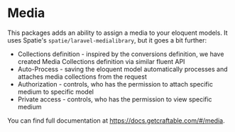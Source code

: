 # Media

This packages adds an ability to assign a media to your eloquent models. It uses Spatie's `spatie/laravel-medialibrary`, but it goes a bit further:
- Collections definition - inspired by the conversions definition, we have created Media Collections definition via similar fluent API
- Auto-Process - saving the eloquent model automatically processes and attaches media collections from the request
- Authorization - controls, who has the permission to attach specific medium to specific model
- Private access - controls, who has the permission to view specific medium

You can find full documentation at https://docs.getcraftable.com/#/media.
